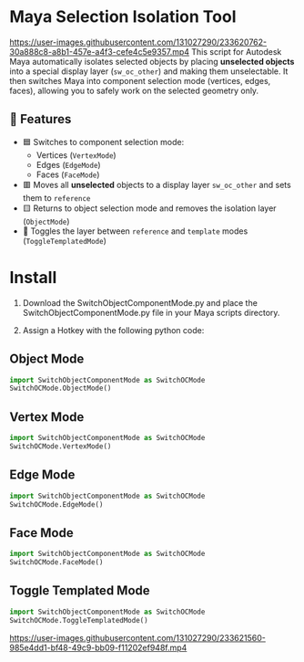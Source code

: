 # Maya Selection Isolation Tool

https://user-images.githubusercontent.com/131027290/233620762-30a888c8-a8b1-457e-a4f3-cefe4c5e9357.mp4
This script for Autodesk Maya automatically isolates selected objects by placing **unselected objects** into a special display layer (`sw_oc_other`) and making them unselectable. It then switches Maya into component selection mode (vertices, edges, faces), allowing you to safely work on the selected geometry only.

## 🧩 Features

- 🟦 Switches to component selection mode:
  - Vertices (`VertexMode`)
  - Edges (`EdgeMode`)
  - Faces (`FaceMode`)
- 🟥 Moves all **unselected** objects to a display layer `sw_oc_other` and sets them to `reference`
- 🟨 Returns to object selection mode and removes the isolation layer (`ObjectMode`)
- 🔁 Toggles the layer between `reference` and `template` modes (`ToggleTemplatedMode`)

# Install

1. Download the SwitchObjectComponentMode.py and place the SwitchObjectComponentMode.py file in your Maya scripts directory.

2. Assign a Hotkey with the following python code:

## Object Mode
```python
import SwitchObjectComponentMode as SwitchOCMode
SwitchOCMode.ObjectMode()
```
## Vertex Mode
```python
import SwitchObjectComponentMode as SwitchOCMode
SwitchOCMode.VertexMode()
```
## Edge Mode
```python
import SwitchObjectComponentMode as SwitchOCMode
SwitchOCMode.EdgeMode()
```
## Face Mode
```python
import SwitchObjectComponentMode as SwitchOCMode
SwitchOCMode.FaceMode()
```

## Toggle Templated Mode
```python
import SwitchObjectComponentMode as SwitchOCMode
SwitchOCMode.ToggleTemplatedMode()
```

https://user-images.githubusercontent.com/131027290/233621560-985e4dd1-bf48-49c9-bb09-f11202ef948f.mp4
